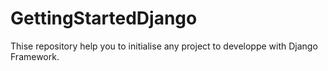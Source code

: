 # GettingStartedDjango
Thise repository help you to initialise any project to developpe with Django Framework.
